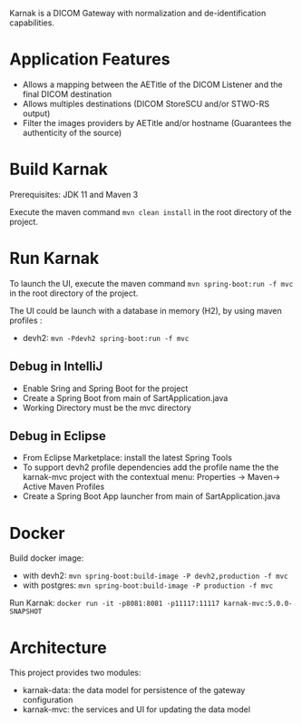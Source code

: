 Karnak is a DICOM Gateway with normalization and de-identification capabilities.

# Application Features

 - Allows a mapping between the AETitle of the DICOM Listener and the final DICOM destination  
 - Allows multiples destinations (DICOM StoreSCU and/or STWO-RS output)
 - Filter the images providers by AETitle and/or hostname (Guarantees the authenticity of the source)


# Build Karnak

Prerequisites: JDK 11 and Maven 3

Execute the maven command `mvn clean install` in the root directory of the project.

# Run Karnak

To launch the UI, execute the maven command `mvn spring-boot:run -f mvc` in the root directory of the project.

The UI could be launch with a database in memory (H2), by using maven profiles :
 - devh2: `mvn -Pdevh2 spring-boot:run -f mvc`
 
## Debug in IntelliJ
 - Enable Sring and Spring Boot for the project
 - Create a Spring Boot from main of SartApplication.java
 - Working Directory must be the mvc directory
 
## Debug in Eclipse
 - From Eclipse Marketplace: install the latest Spring Tools
 - To support devh2 profile dependencies add the profile name the the karnak-mvc project with the contextual menu: Properties -> Maven-> Active Maven Profiles
 - Create a Spring Boot App launcher from main of SartApplication.java

# Docker

Build docker image:
 - with devh2: `mvn spring-boot:build-image -P devh2,production -f mvc`
 - with postgres: `mvn spring-boot:build-image -P production -f mvc`

Run Karnak: `docker run -it -p8081:8081 -p11117:11117 karnak-mvc:5.0.0-SNAPSHOT`

# Architecture

This project provides two modules:
 - karnak-data: the data model for persistence of the gateway configuration 
 - karnak-mvc: the services and UI for updating the data model



